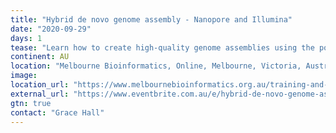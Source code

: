 ```yaml
---
title: "Hybrid de novo genome assembly - Nanopore and Illumina"
date: "2020-09-29"
days: 1
tease: "Learn how to create high-quality genome assemblies using the powerful combination of Nanopore and Illumina reads"
continent: AU
location: "Melbourne Bioinformatics, Online, Melbourne, Victoria, Australia"
image: 
location_url: "https://www.melbournebioinformatics.org.au/training-and-events/"
external_url: "https://www.eventbrite.com.au/e/hybrid-de-novo-genome-assembly-nanopore-and-illumina-online-tickets-118408967409"
gtn: true
contact: "Grace Hall"
---
```

